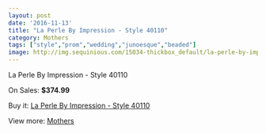 ```yaml
---
layout: post
date: '2016-11-13'
title: "La Perle By Impression - Style 40110"
category: Mothers
tags: ["style","prom","wedding","junoesque","beaded"]
image: http://img.sequinious.com/15034-thickbox_default/la-perle-by-impression-style-40110.jpg
---
```

La Perle By Impression - Style 40110

On Sales: **$374.99**
<a href="https://www.sequinious.com/mothers/7092-la-perle-by-impression-style-40110.html"><amp-img layout="responsive" width="600" height="600" src="//img.sequinious.com/15034-thickbox_default/la-perle-by-impression-style-40110.jpg" alt="La Perle By Impression - Style 40110 0" /></a>
<a href="https://www.sequinious.com/mothers/7092-la-perle-by-impression-style-40110.html"><amp-img layout="responsive" width="600" height="600" src="//img.sequinious.com/15035-thickbox_default/la-perle-by-impression-style-40110.jpg" alt="La Perle By Impression - Style 40110 1" /></a>

Buy it: [La Perle By Impression - Style 40110](https://www.sequinious.com/mothers/7092-la-perle-by-impression-style-40110.html "La Perle By Impression - Style 40110")

View more: [Mothers](https://www.sequinious.com/6-mothers "Mothers")
